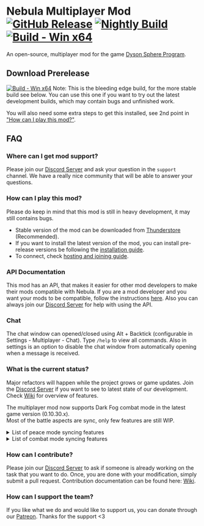 # Nebula Multiplayer Mod [![GitHub Release](https://img.shields.io/github/v/release/NebulaModTeam/nebula)](https://github.com/NebulaModTeam/nebula/releases/latest) [![Nightly Build](https://img.shields.io/badge/nightly-Build-8A2BE2?link=https%3A%2F%2Fnightly.link%2FNebulaModTeam%2Fnebula%2Fworkflows%2Fbuild-winx64%2Fmaster%2Fbuild-artifacts-Release.zip)](https://nightly.link/NebulaModTeam/nebula/workflows/build-winx64/master/build-artifacts-Release.zip) [![Build - Win x64](https://github.com/NebulaModTeam/nebula/actions/workflows/build-winx64.yml/badge.svg)](https://github.com/NebulaModTeam/nebula/actions/workflows/build-winx64.yml)

An open-source, multiplayer mod for the game [Dyson Sphere Program](https://store.steampowered.com/app/1366540/Dyson_Sphere_Program/).

## Download Prerelease

[![Build - Win x64](https://github.com/NebulaModTeam/nebula/actions/workflows/build-winx64.yml/badge.svg?branch=master)](https://nightly.link/NebulaModTeam/nebula/workflows/build-winx64/master/build-artifacts-Release.zip) 
Note: This is the bleeding edge build, for the more stable build see below. You can use this one if you want to try out the latest development builds, which may contain bugs and unfinished work.

You will also need some extra steps to get this installed, see 2nd point in ["How can I play this mod?"](#how-can-i-play-this-mod).

## FAQ

### Where can I get mod support?

Please join our [Discord Server](https://discord.gg/UHeB2QvgDa) and ask your question in the `support` channel. We have a really nice community that will be able to answer your questions.

### How can I play this mod?

Please do keep in mind that this mod is still in heavy development, it may still contains bugs.

- Stable version of the mod can be downloaded from [Thunderstore](https://dsp.thunderstore.io/package/nebula/NebulaMultiplayerMod/) (Recommended).
- If you want to install the latest version of the mod, you can install pre-release versions be following the [installation guide](https://github.com/NebulaModTeam/nebula/wiki/Installation#manual-installation).
- To connect, check [hosting and joining guide](https://github.com/NebulaModTeam/nebula/wiki/Hosting-and-Joining).

### API Documentation

This mod has an API, that makes it easier for other mod developers to make their mods compatible with Nebula. If you are a mod developer and you want your mods to be compatible, follow the instructions [here](https://github.com/NebulaModTeam/nebula/wiki/Nebula-mod-API). Also you can always join our [Discord Server](https://discord.gg/UHeB2QvgDa) for help with using the API.

### Chat 

The chat window can opened/closed using Alt + Backtick (configurable in Settings - Multiplayer - Chat). Type `/help` to view all commands. Also in settings is an option to disable the chat window from automatically opening when a message is received.

### What is the current status?

Major refactors will happen while the project grows or game updates. Join the [Discord Server](https://discord.gg/UHeB2QvgDa) if you want to see to latest state of our development. Check [Wiki](https://github.com/NebulaModTeam/nebula/wiki/About-Nebula) for overview of features.  

The multiplayer mod now supports Dark Fog combat mode in the latest game version (0.10.30.x).  
Most of the battle aspects are sync, only few features are still WIP.  

<details>
<summary>List of peace mode syncing features</summary>

- [x] Server / Client communication
- [x] Custom Multiplayer menu in-game
- [x] Player Movement syncing on Planet
- [x] Player Movement syncing in Space
- [x] Player VFX syncing (jetpack, torch, ...)
- [x] Player SFX syncing (footsteps sound, torch sound, ...)
- [x] Players appearances syncing
- [x] Game Time (UPS) syncing
- [x] Universe settings syncing
- [x] Client planet loading from server
- [x] Planet vegetation mining syncing
- [x] Planet resources syncing
- [x] Build preview syncing
- [x] Entity creation syncing
- [x] Entity desctruction syncing
- [x] Entity upgrade syncing
- [x] Dyson spheres syncing
- [x] Researches syncing
- [x] Factories statistics syncing
- [x] Containers inventory syncing
- [x] Building Interaction syncing
- [x] Belts interaction syncing (pickup, putdown)
- [x] Trash (dropped items) syncing
- [x] Interstellar Station syncing
- [x] Drones events syncing
- [x] Foundation syncing (terrain deformation)
- [x] Server state persistence
- [x] Power network syncing (charger and request power from dyson sphere)
- [x] Warning alarm syncing
- [ ] Broadcast notification syncing

</details>


<details>
<summary>List of combat mode syncing features</summary>

- [x] Sync settings of new building (BAB, turrets)
- [x] Sync combat settings
- [x] Sync DF ground enemy create/destroy events (factory.enemyPool)
- [x] Sync DF ground units activate/deactivate event 
- [x] Sync DF space enemy create/destroy events (spaceSector.enemyPool)
- [x] Sync DF space units activate/deactivate events
- [x] Sync DF planet base exp level and threat
- [x] Sync DF space hive exp level and threat
- [x] Sync loot and loot filter table
- [x] Sync mecha shooting weapons
- [x] Sync mecha bombing
- [x] Sync mecha death and respawn animation
- [x] Sync mecha personal shield to block projectiles
- [x] Sync DF base awake events (player lock with weapon, player nearby, under attack)
- [x] Sync DF base threat and launch assault event
- [x] Patch DF unit to search for nearest alive mecha (sensor range)
- [x] Patch DF turret to search for nearest alive mecha (attack when within attack range or counterattack)
- [x] Sync the hatred targets changes so DF units are attacking the same target
- [x] Sync building repair drone (imperfect)
- [x] Sync building kill event (server fully authorized)
- [x] Sync building reconstruct event
- [x] Sync DFRelay ArriveBase/ArriveDock/LeaveBase/LeaveDock events
- [x] Sync Remove base pit event
- [x] Sync TryCreateNewHive, DispatchFromHive events
- [x] Sync hive realize and open/close preview events
- [x] Sync DF hive awake events (player lock with weapon, player nearby, under attack)
- [x] Sync DF hive threat level and launch assault event
- [x] Patch DF unit to search for nearest alive mecha (sensor range)
- [x] Patch DF turret to search for nearest alive mecha (attack when within attack range or counterattack)
- [x] Show base/hive/relay invasion events in chat
- [ ] Sync kill stats
- [x] Sync Dark Fog communicator (aggressiveness and truce)
- [ ] Show remote mecha combat drone fleet animation
- [ ] Show remote mecha spacecraft fleet animation
- [ ] Show ground-to-space attacks animation on client for remote planets (missile turrets, plasma cannon)
- [ ] Show space-to-ground attacks animation for remote planets (lancers invading with sweep laser and bomber)

</details>

### How can I contribute?

Please join our [Discord Server](https://discord.gg/UHeB2QvgDa) to ask if someone is already working on the task that you want to do. Once, you are done with your modification, simply submit a pull request. Contribution documentation can be found here: [Wiki](https://github.com/NebulaModTeam/nebula/wiki/Setting-up-a-development-environment).

### How can I support the team?

If you like what we do and would like to support us, you can donate through our [Patreon](https://www.patreon.com/nebula_mod_team). Thanks for the support <3
